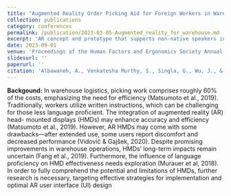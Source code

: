 ```yaml
---
title: "Augmented Reality Order Picking Aid for Foreign Workers in Warehouses"
collection: publications
category: conferences
permalink: /publication/2023-03-05-Augmented_reality_for_warehouse.md
excerpt: 'AR concept and prototype that supports non-native speakers in order picking; discusses inclusive design cues and task-guidance strategies.'
date: 2023-09-01
venue: 'Proceedings of the Human Factors and Ergonomics Society Annual Meeting'
slidesurl: ''
paperurl: ''
citation: 'Albawaneh, A., Venkatesha Murthy, S., Singla, G., Wu, J., & Kim, H. (2023). Augmented Reality Order Picking Aid for Foreign Workers in Warehouses. Proceedings of the Human Factors and Ergonomics Society Annual Meeting, 67(1), 1508-1509. https://doi.org/10.1177/21695067231192868 (Original work published 2023'
---
```


**Backgound:**
In warehouse logistics, picking work comprises roughly 60% of the costs, emphasizing the need for efficiency (Matsumoto et al., 2019). Traditionally, workers utilize written instructions, which can be challenging for those less language proficient. The integration of augmented reality (AR) head- mounted displays (HMDs) may enhance accuracy and efficiency (Matsumoto et al., 2019). However, AR HMDs may come with some drawbacks—after extended use, some users report discomfort and decreased performance (Vidovič & Gajšek, 2020). Despite promising improvements in warehouse operations, HMDs’ long-term impacts remain uncertain (Fang et al., 2019). Furthermore, the influence of language proficiency on HMD effectiveness needs exploration (Murauer et al, 2018). In order to fully comprehend the potential and limitations of HMDs, further research is necessary, targeting effective strategies for implementation and optimal AR user interface (UI) design
